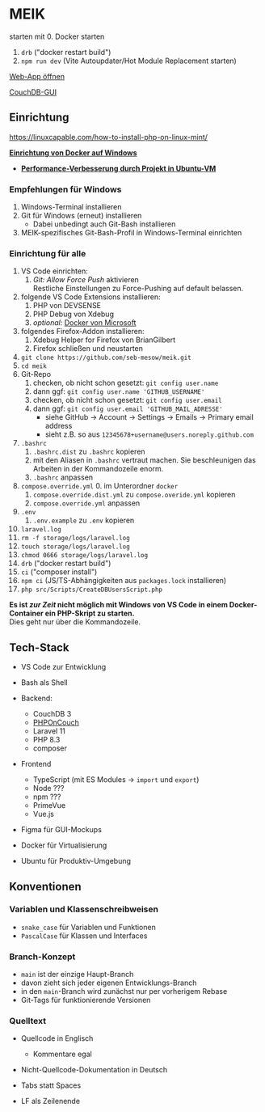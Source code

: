 # MEIK

starten mit
  0. Docker starten
  1. `drb` ("docker restart build")
  2. `npm run dev` (Vite Autoupdater/Hot Module Replacement starten)

[Web-App öffnen](http://localhost:8080)

[CouchDB-GUI](http://localhost:5984/_utils)

## Einrichtung

https://linuxcapable.com/how-to-install-php-on-linux-mint/

**[Einrichtung von Docker auf Windows](doc/docker_einrichtung)**
- **[Performance-Verbesserung durch Projekt in Ubuntu-VM](doc/vs_code_in_wsl.md)**

### Empfehlungen für Windows
1. Windows-Terminal installieren
2. Git für Windows (erneut) installieren
   - Dabei unbedingt auch Git-Bash installieren
3. MEIK-spezifisches Git-Bash-Profil in Windows-Terminal einrichten

### Einrichtung für alle
1. VS Code einrichten:
   1. _Git: Allow Force Push_ aktivieren<br>
      Restliche Einstellungen zu Force-Pushing auf default belassen.
2. folgende VS Code Extensions installieren:
   1. PHP von DEVSENSE
   2. PHP Debug von Xdebug
   3. _optional:_ [Docker von Microsoft](https://code.visualstudio.com/docs/containers/overview)
3. folgendes Firefox-Addon installieren:
   1. Xdebug Helper for Firefox von BrianGilbert
   2. Firefox schließen und neustarten
4. `git clone https://github.com/seb-mesow/meik.git`
5. `cd meik`
6. Git-Repo
   1. checken, ob nicht schon gesetzt: `git config user.name`
   2. dann ggf: `git config user.name 'GITHUB_USERNAME'`
   3. checken, ob nicht schon gesetzt: `git config user.email`
   4. dann ggf: `git config user.email 'GITHUB_MAIL_ADRESSE'`
      - siehe GitHub -> Account -> Settings -> Emails -> Primary email address
      - sieht z.B. so aus `12345678+username@users.noreply.github.com`
7. `.bashrc`
   1. `.bashrc.dist` zu `.bashrc` kopieren
   2. mit den Aliasen in `.bashrc` vertraut machen. Sie beschleunigen das Arbeiten in der Kommandozeile enorm.
   3. `.bashrc` anpassen
8. `compose.override.yml`
   0. im Unterordner `docker`
   1. `compose.override.dist.yml` zu `compose.overide.yml` kopieren
   2. `compose.override.yml` anpassen
9. `.env`
   1. `.env.example` zu `.env` kopieren
10. `laravel.log`
   1. `rm -f storage/logs/laravel.log`
   2. `touch storage/logs/laravel.log`
   3. `chmod 0666 storage/logs/laravel.log`
11. `drb` ("docker restart build")
12. `ci` ("composer install")
13. `npm ci` (JS/TS-Abhängigkeiten aus `packages.lock` installieren)
14. `php src/Scripts/CreateDBUsersScript.php`

**Es ist _zur Zeit_ nicht möglich mit Windows von VS Code in einem Docker-Container ein PHP-Skript zu starten.**<br>Dies geht nur über die Kommandozeile.

## Tech-Stack
- VS Code zur Entwicklung
- Bash als Shell
- Backend:
  - CouchDB 3
  - [PHPOnCouch](https://php-on-couch.readthedocs.io)
  - Laravel 11
  - PHP 8.3
  - composer
- Frontend
  - TypeScript (mit ES Modules -> `import` und `export`)
  - Node ???
  - npm ???
  - PrimeVue
  - Vue.js

- Figma für GUI-Mockups

- Docker für Virtualisierung

- Ubuntu für Produktiv-Umgebung

## Konventionen

### Variablen und Klassenschreibweisen
- `snake_case` für Variablen und Funktionen
- `PascalCase` für Klassen und Interfaces

### Branch-Konzept
- `main` ist der einzige Haupt-Branch
- davon zieht sich jeder eigenen Entwicklungs-Branch
- in den `main`-Branch wird zunächst nur per vorherigem Rebase
- Git-Tags für funktionierende Versionen

### Quelltext

- Quellcode in Englisch
  - Kommentare egal

- Nicht-Quellcode-Dokumentation in Deutsch

- Tabs statt Spaces
- LF als Zeilenende
